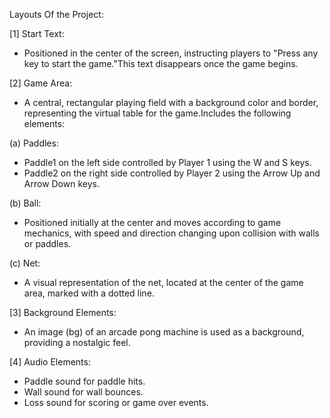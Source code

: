 Layouts Of the Project:

[1] Start Text:
- Positioned in the center of the screen, instructing players to "Press any key to start the game."This text disappears once the game begins.

[2] Game Area:
- A central, rectangular playing field with a background color and border, representing the virtual table for the game.Includes the following elements:

(a) Paddles:
- Paddle1 on the left side controlled by Player 1 using the W and S keys.
- Paddle2 on the right side controlled by Player 2 using the Arrow Up and Arrow Down keys.

(b) Ball:
- Positioned initially at the center and moves according to game mechanics, with speed and direction changing upon collision with walls or paddles.

(c) Net:
- A visual representation of the net, located at the center of the game area, marked with a dotted line.
  
[3]  Background Elements:
- An image (bg) of an arcade pong machine is used as a background, providing a nostalgic feel.

[4] Audio Elements:
 - Paddle sound for paddle hits.
 - Wall sound for wall bounces.
 - Loss sound for scoring or game over events.

